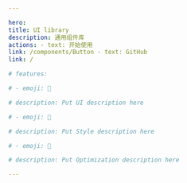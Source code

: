 ```yaml
---

hero:
title: UI library
description: 通用组件库
actions: - text: 开始使用
link: /components/Button - text: GitHub
link: /

# features:

# - emoji: 💎

# description: Put UI description here

# - emoji: 🌈

# description: Put Style description here

# - emoji: 🚀

# description: Put Optimization description here

---
```

